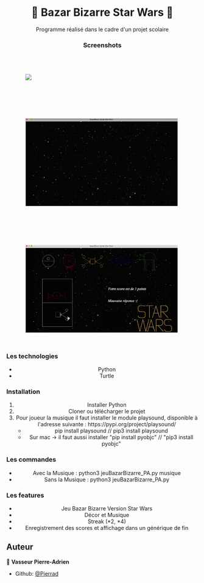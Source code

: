 <h1 align="center"> 🚀 Bazar Bizarre Star Wars 🚀</h1>

<p align="center"> Programme réalisé dans le cadre d'un projet scolaire </p>

<h3 align="center"> Screenshots </h3>
<p align="center">
<img src="https://github.com/Pierrad/Programmation/blob/master/Python/BazarBizarre/Extrait1.gif" style="float :left; margin: 50px;" width="400" " /> <img src="https://github.com/Pierrad/Programmation/blob/master/Python/BazarBizarre/Extrait 2.gif" style="float :left; margin: 50px;" width="400" " /><img src="https://github.com/Pierrad/Programmation/blob/master/Python/BazarBizarre/Extrait 3.gif" style="float :left; margin: 50px;" width="400" " />  
</p>

<h3> Les technologies </h3>

<ul align='center'>
  <li> Python </li>
  <li> Turtle </li>
</ul>  

<h3> Installation </h3>
<ol align='center'>
  <li> Installer Python </li>
  <li> Cloner ou télécharger le projet </li>
  <li> Pour joueur la musique il faut installer le module playsound, disponible à l'adresse suivante : https://pypi.org/project/playsound/
    <ul align='center'>
      <li> pip install playsound // pip3 install playsound </li>
      <li> Sur mac -> il faut aussi installer "pip install pyobjc" // "pip3 install pyobjc" </li>
    </ul>
  </li>
</ol>

<h3> Les commandes </h3>

<ul align='center'>
  <li> Avec la Musique : python3 jeuBazarBizarre_PA.py musique </li>
  <li> Sans la Musique : python3 jeuBazarBizarre_PA.py </li>
</ul>  

<h3> Les features </h3>

<ul align='center'>
  <li> Jeu Bazar Bizarre Version Star Wars </li>
  <li> Décor et Musique </li>
  <li> Streak (*2, *4) </li>
  <li> Enregistrement des scores et affichage dans un générique de fin </li>
</ul>  


## Auteur

👤 **Vasseur Pierre-Adrien**

* Github: [@Pierrad](https://github.com/Pierrad)
